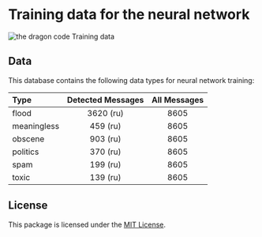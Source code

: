 # Training data for the neural network

![the dragon code Training data](https://preview.dragon-code.pro/the-dragon-code/Training-data.svg)

## Data

This database contains the following data types for neural network training:

| Type        | Detected Messages | All Messages |
|:------------|:-----------------:|:------------:|
| flood       |     3620 (ru)     |     8605     |
| meaningless |     459 (ru)      |     8605     |
| obscene     |     903 (ru)      |     8605     |
| politics    |     370 (ru)      |     8605     |
| spam        |     199 (ru)      |     8605     |
| toxic       |     139 (ru)      |     8605     |

## License

This package is licensed under the [MIT License](LICENSE).
